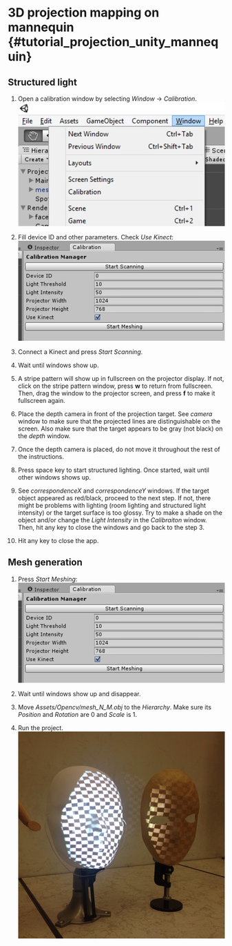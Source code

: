 3D projection mapping on mannequin {#tutorial_projection_unity_mannequin}
========

Structured light
--------

1. Open a calibration window by selecting *Window* -> *Calibration*.
    ![](img/menu.png)

2. Fill device ID and other parameters. Check *Use Kinect*:
    ![](img/captureKinect.png)

3. Connect a Kinect and press *Start Scanning*.

4. Wait until windows show up.

5. A stripe pattern will show up in fullscreen on the projector display. If not, click on the stripe pattern window, press **w** to return from fullscreen. Then, drag the window to the projector screen, and press **f** to make it fullscreen again.

6. Place the depth camera in front of the projection target. See *camera* window to make sure that the projected lines are distinguishable on the screen. Also make sure that the target appears to be gray (not black) on the *depth* window.

7. Once the depth camera is placed, do not move it throughout the rest of the instructions.

8. Press space key to start structured lighting. Once started, wait until other windows shows up.

9. See *correspondenceX* and *correspondenceY* windows. If the target object appeared as red/black, proceed to the next step. If not, there might be problems with lighting (room lighting and structured light intensity) or the target surface is too glossy. Try to make a shade on the object and/or change the *Light Intensity* in the *Calibraiton* window. Then, hit any key to close the windows and go back to the step 3.

10. Hit any key to close the app.

Mesh generation
--------

1. Press *Start Meshing*:
    ![](img/captureKinect.png)

2. Wait until windows show up and disappear.

3. Move *Assets/Opencv/mesh_N_M.obj* to the *Hierarchy*. Make sure its *Position* and *Rotation* are 0 and *Scale* is 1.

4. Run the project.
    ![](img/projected.png)
